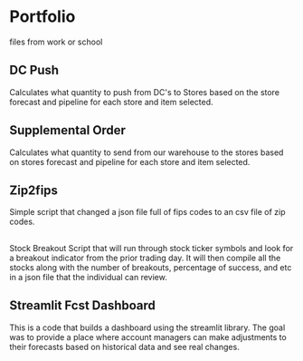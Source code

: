 # Portfolio
files from work or school

## DC Push
Calculates what quantity to push from DC's to Stores based on the store forecast and pipeline for each store and item selected.

## Supplemental Order
Calculates what quantity to send from our warehouse to the stores based on stores forecast and pipeline for each store and item selected. 

## Zip2fips
Simple script that changed a json file full of fips codes to an csv file of zip codes. 

##
Stock Breakout
Script that will run through stock ticker symbols and look for a breakout indicator from the prior trading day. It will then compile all the stocks along with the number of breakouts, percentage of success, and etc in a json file that the individual can review.

## Streamlit Fcst Dashboard
This is a code that builds a dashboard using the streamlit library. The goal was to provide a place where account managers can make adjustments to their forecasts based on historical data and see real changes. 
